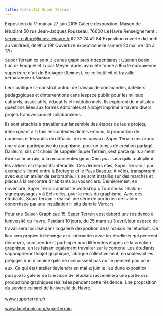 ```yaml
---
title: Collectif Super Terrain
---
```

Exposition du 19 mai au 27 juin 2015
Galerie dexposition  Maison de létudiant
50 rue Jean-Jacques Rousseau, 76600 Le Havre
Renseignement : service.culturel@univ-lehavre.fr  02.32.74.42.84
Exposition ouverte du lundi au vendredi, de 9h à 19h
Ouverture exceptionnelle samedi 23 mai de 10h à 17h


Super Terrain ce sont 3 jeunes graphistes indépendants : Quentin Bodin, Luc de Fouquet et
Lucas Meyer. Après avoir été formé à lÉcole européenne supérieure d'art de Bretagne
(Rennes), ce collectif vit et travaille actuellement à Nantes.

Leur pratique se construit autour de travaux de
commandes, dateliers pédagogiques et
dinterventions dans lespace public pour les milieux
culturels, associatifs, éducatifs et institutionnels. Ils
explorent de multiples questions liées aux formes
éditoriales et à lobjet imprimé à travers divers
projets transversaux et collaborations.

Ils sont attachés à travailler sur lensemble des
étapes de leurs projets, interrogeant à la fois les
contextes dinterventions, la production de
contenus et les outils de diffusion de ces travaux.
Super Terrain cest donc une vision participative du
graphisme, pour un temps de création partagé.
Dailleurs, sils ont choisi de sappeler Super Terrain,
cest parce quils aiment être sur le terrain, à la
rencontre des gens. Cest pour cela quils
multiplient les ateliers et dispositifs interactifs.
Ces derniers étés, Super Terrain a par exemple
sillonné entre la Bretagne et le Pays Basque. A
vélos, transportant avec eux un atelier de
sérigraphie, ils se sont installés sur des marchés et
places à la rencontre d habitants ou vacanciers.
Dernièrement, en novembre, Super Terrain animait
le workshop « Tout shuss ! Slalom-signespaysages
» à Echirolles, pour le mois du graphisme. Avec des étudiants, Super terrain a réalisé une
série de portiques de slalom concrétisée par une installation in situ dans le Vercors.

Pour une Saison Graphique 15, Super Terrain cest dabord une résidence à luniversité du Havre.
Pendant 10 jours, du 25 mars au 3 avril, leur espace de travail sera localisé dans la galerie
dexposition de la maison de létudiant. Ce lieu sera
propice à léchange et à linteraction avec les
étudiants qui pourront découvrir, comprendre et
participer aux différentes étapes de la création
graphique, en les faisant également travailler sur le
contenu. Les étudiants sapproprieront lobjet
graphique, fabriqué collectivement, en soulevant les
préjugés dun domaine quils ne connaissent pas ou
ne pensent pas pour eux.
Ce qui était atelier deviendra en mai et juin le lieu
dune exposition puisque la galerie de la maison de
létudiant rassemblera une partie des productions
graphiques réalisées pendant cette résidence.
Une proposition du service culturel de luniversité
du Havre.

www.superterrain.fr

www.facebook.com/superterrain
